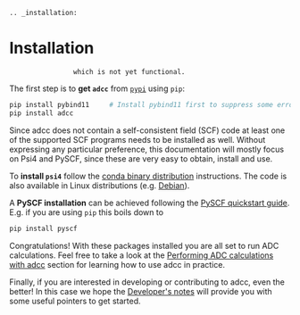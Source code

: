 ```eval_rst
.. _installation:

```

# Installation

``` important:: This is the anticipated installation process,
                which is not yet functional.

```

The first step is to **get `adcc`** from [`pypi`](https://pypi.org) using `pip`:
```sh
pip install pybind11     # Install pybind11 first to suppress some error messages
pip install adcc
```

Since adcc does not contain a self-consistent field (SCF) code
at least one of the supported SCF programs needs to be installed as well.
Without expressing any particular preference,
this documentation will mostly focus on Psi4 and PySCF,
since these are very easy to obtain, install and use.

To **install `psi4`** follow the
[conda binary distribution](http://psicode.org/psi4manual/master/conda.html)
instructions. The code is also available in Linux
distributions (e.g. [Debian](https://packages.debian.org/stable/psi4)).

A **PySCF installation** can be achieved following the
[PySCF quickstart guide](https://pyscf.github.io/quickstart.html).
E.g. if you are using `pip` this boils down to
```sh
pip install pyscf
```

Congratulations! With these packages installed you are all set
to run ADC calculations.
Feel free to take a look at the
[Performing ADC calculations with adcc](calculations.md) section
for learning how to use adcc in practice.

Finally, if you are interested in developing or contributing
to adcc, even the better! In this case we hope
the [Developer's notes](developers.md) will provide
you with some useful pointers to get started.
